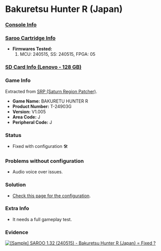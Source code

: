 # Bakuretsu Hunter R (Japan)

### [Console Info](../../../../../Info/Consoles/VA13/README.md)

### [Saroo Cartridge Info](../../../../../Info/Cartridges/RetroGameParadiseStore/1.32F/README.md)

- <b>Firmwares Tested:</b>
  1. MCU: 240515, SS: 240515, FPGA: 05

### [SD Card Info (Lenovo - 128 GB)](../../../../../Info/SdCards/Lenovo/128GB/fat32/README.md)

### Game Info

Extracted from [SRP (Saturn Region Patcher)](https://segaxtreme.net/resources/saturn-region-patcher.81/download).

- <b>Game Name:</b> BAKURETU HUNTER R
- <b>Product Number:</b> T-24903G
- <b>Version:</b> V1.005
- <b>Area Code:</b> J
- <b>Peripheral Code:</b> J

### Status

- Fixed with configuration :hammer_and_wrench:

### Problems without configuration

- Audio voice over issues.

### Solution

- [Check this page for the configuration](https://github.com/williamdsw/saroo-configuration-list/blob/master/Regions/Retails/Japan/T-24903G/README.md).

### Extra Info

- It needs a full gameplay test.

### Evidence

[![[Sample] SAROO 1.32 (240515) - Bakuretsu Hunter R (Japan) = Fixed ?](https://img.youtube.com/vi/z3V3kQbm9c0/0.jpg)](https://www.youtube.com/watch?v=z3V3kQbm9c0)
